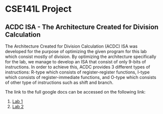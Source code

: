 # CSE141L Project
## ACDC ISA -  The Architecture Created for Division Calculation

The Architecture Created for Division Calculation (ACDC) ISA was developed for the purpose of optimizing the given program for this lab which consist mostly of division. By optimizing the architecture specifically for the lab, we manage to develop an ISA that consist of only 9-bits of instructions. In order to achieve this, ACDC provides 3 different types of instructions: R-type which consists of register-register functions, I-type which consists of register-immediate functions, and O-type which consists of other type of instructions such as shift and branch.

The link to the full google docs can be accessed on the following link:
1. [Lab 1](https://docs.google.com/document/d/1JBc9Pme0wASnZcgq0PqN98QZhR2hDC2s8_qWIMUQYhQ/edit#)
2. [Lab 2](https://docs.google.com/document/d/11S8EpYWKOtsdLlX7zRKQviHTEcNPkbZZzsOpQDh91bI/edit#)
